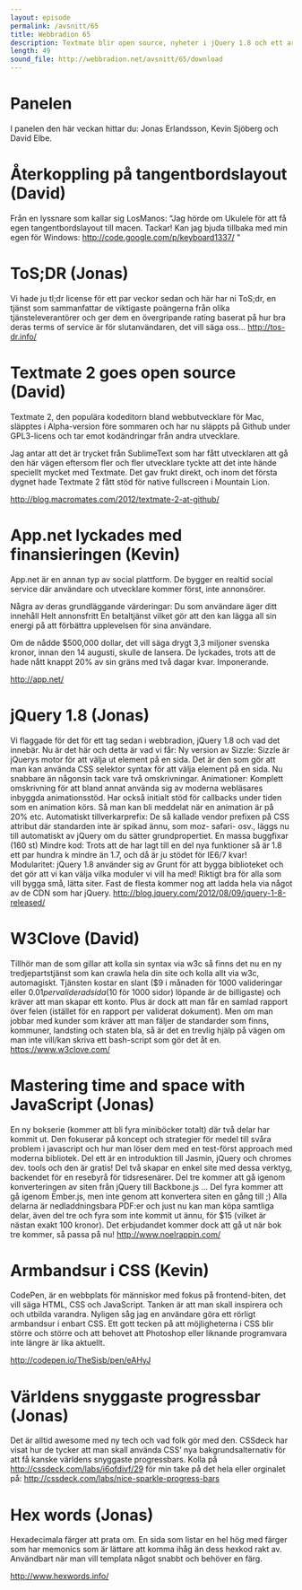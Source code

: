 ```yaml
---
layout: episode
permalink: /avsnitt/65
title: Webbradion 65
description: Textmate blir open source, nyheter i jQuery 1.8 och ett armbandsur i CSS finns bland nyheterna.
length: 49
sound_file: http://webbradion.net/avsnitt/65/download
---
```


# Panelen

I panelen den här veckan hittar du: Jonas Erlandsson, Kevin Sjöberg och David Elbe.

# Återkoppling på tangentbordslayout (David)

Från en lyssnare som kallar sig LosManos: “Jag hörde om Ukulele för att få egen tangentbordslayout till macen. Tackar! Kan jag bjuda tillbaka med min egen för Windows: http://code.google.com/p/keyboard1337/ "

# ToS;DR (Jonas)

Vi hade ju tl;dr license för ett par veckor sedan och här har ni ToS;dr, en tjänst som sammanfattar de viktigaste poängerna från olika tjänsteleverantörer och ger dem en övergripande rating baserat på hur bra deras terms of service är för slutanvändaren, det vill säga oss... 
http://tos-dr.info/

# Textmate 2 goes open source (David)

Textmate 2, den populära kodeditorn bland webbutvecklare för Mac, släpptes i Alpha-version före sommaren och har nu släppts på Github under GPL3-licens och tar emot kodändringar från andra utvecklare. 

Jag antar att det är trycket från SublimeText som har fått utvecklaren att gå den här vägen eftersom fler och fler utvecklare tyckte att det inte hände speciellt mycket med Textmate. Det gav frukt direkt, och inom det första dygnet hade Textmate 2 fått stöd för native fullscreen i Mountain Lion. 

http://blog.macromates.com/2012/textmate-2-at-github/

# App.net lyckades med finansieringen (Kevin)

App.net är en annan typ av social plattform. De bygger en realtid social service där användare och utvecklare kommer först, inte annonsörer.

Några av deras grundläggande värderingar:
Du som användare äger ditt innehåll
Helt annonsfritt
En betaltjänst vilket gör att den kan lägga all sin energi på att förbättra upplevelsen för sina användare.

Om de nådde  $500,000 dollar, det vill säga drygt 3,3 miljoner svenska kronor, innan den 14 augusti, skulle de lansera. De lyckades, trots att de hade nått knappt 20% av sin gräns med två dagar kvar. Imponerande.

http://app.net/

# jQuery 1.8 (Jonas)

Vi flaggade för det för ett tag sedan i webbradion, jQuery 1.8 och vad det innebär. Nu är det här och detta är vad vi får:
Ny version av Sizzle: Sizzle är jQuerys motor för att välja ut element på en sida. Det är den som gör att man kan använda CSS selektor syntax för att välja element på en sida. Nu snabbare än någonsin tack vare två omskrivningar.
Animationer: Komplett omskrivning för att bland annat använda sig av moderna webläsares inbyggda animationsstöd. Har också initialt stöd för callbacks under tiden som en animation körs. Så man kan bli meddelat när en animation är på 20% etc.
Automatiskt tillverkarprefix: De så kallade vendor prefixen på CSS attribut där standarden inte är spikad ännu, som moz- safari- osv., läggs nu till automatiskt av jQuery om du sätter grundpropertiet.
En massa buggfixar (160 st)
Mindre kod: Trots att de har lagt till en del nya funktioner så är 1.8 ett par hundra k mindre än 1.7, och då är ju stödet för IE6/7 kvar!
Modularitet: jQuery 1.8 använder sig av Grunt för att bygga biblioteket och det gör att vi kan välja vilka moduler vi vill ha med! Riktigt bra för alla som vill bygga små, lätta siter. Fast de flesta kommer nog att ladda hela via något av de CDN som har jQuery.
http://blog.jquery.com/2012/08/09/jquery-1-8-released/


# W3Clove (David)

Tillhör man de som gillar att kolla sin syntax via w3c så finns det nu en ny tredjepartstjänst som kan crawla hela din site och kolla allt via w3c, automagiskt.
Tjänsten kostar en slant ($9 i månaden för 1000 valideringar eller $0.01 per validerad sida ($10 för 1000 sidor) löpande är de billigaste) och kräver att man skapar ett konto. Plus är dock att man får en samlad rapport över felen (istället för en rapport per validerat dokument). Men om man jobbar med kunder som kräver att man fäljer de standarder som finns, kommuner, landsting och staten bla, så är det en trevlig hjälp på vägen om man inte vill/kan skriva ett bash-script som gör det åt en.
https://www.w3clove.com/


# Mastering time and space with JavaScript (Jonas)

En ny bokserie (kommer att bli fyra miniböcker totalt) där två delar har kommit ut. Den fokuserar på koncept och strategier för medel till svåra problem i javascript och hur man löser dem med en test-först approach med moderna bibliotek.
Del ett är en introduktion till Jasmin, jQuery och chromes dev. tools och den är gratis!
Del två skapar en enkel site med dessa verktyg, backendet för en resebyrå för tidsresenärer.
Del tre kommer att gå igenom konverteringen av siten från jQuery till Backbone.js ...
Del fyra kommer att gå igenom Ember.js, men inte genom att konvertera siten en gång till ;)
Alla delarna är nedladdningsbara PDF:er och just nu kan man köpa samtliga delar, även del tre och fyra som inte kommit ut ännu, för $15 (vilket är nästan exakt 100 kronor). Det erbjudandet kommer dock att gå ut när bok tre kommer, så passa på nu!
http://www.noelrappin.com/

# Armbandsur i CSS (Kevin)

CodePen, är en webbplats för människor med fokus på frontend-biten, det vill säga HTML, CSS och JavaScript. Tanken är att man skall inspirera och och utbilda varandra. Nyligen såg jag en användare göra ett rörligt armbandsur i enbart CSS. Ett gott tecken på att möjligheterna i CSS blir större och större och att behovet att Photoshop eller liknande programvara inte längre är lika aktuellt.

 http://codepen.io/TheSisb/pen/eAHyJ

# Världens snyggaste progressbar (Jonas)

Det är alltid awesome med ny tech och vad folk gör med den. CSSdeck har visat hur de tycker att man skall använda CSS’ nya bakgrundsalternativ för att få kanske världens snyggaste progressbars. Kolla på http://cssdeck.com/labs/i6ofdivf/29 för min take på det hela eller orginalet på:
http://cssdeck.com/labs/nice-sparkle-progress-bars


# Hex words (Jonas)

Hexadecimala färger att prata om. En sida som listar en hel hög med färger som har memonics som är lättare att komma ihåg än dess hexkod rakt av. Användbart när man vill templata något snabbt och behöver en färg.

http://www.hexwords.info/




